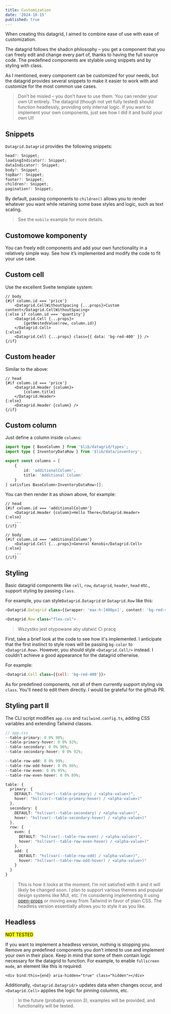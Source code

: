 ```yaml
---
title: Customization
date: '2024-10-15'
published: true
---
```


<script>
  import Datagrid from './datagrid.svelte'
</script>

When creating this datagrid, I aimed to combine ease of use with ease of customization.

The datagrid follows the shadcn philosophy – you get a component that you can freely edit and change every part of, thanks to having the full source code. The predefined components are stylable using snippets and by styling with class.

As I mentioned, every component can be customized for your needs, but the datagrid provides several snippets to make it easier to work with and customize for the most common use cases.

> Don’t be misled – you don’t have to use them. You can render your own UI entirely. The datagrid (though not yet fully tested) should function headlessly, providing only internal logic. If you want to implement your own components, just see how I did it and build your own UI!

## Snippets

`Datagrid.Datagrid` provides the following snippets:

```ts
head?: Snippet;
loadingIndicator?: Snippet;
dataIndicator?: Snippet;
body?: Snippet;
topBar?: Snippet;
footer?: Snippet;
children?: Snippet;
pagination?: Snippet;
```

By default, passing components to `children()` allows you to render whatever you want while retaining some base styles and logic, such as text scaling.

> See the `mobile` example for more details.

## Customowe komponenty

You can freely edit components and add your own functionality in a relatively simple way. See how it’s implemented and modify the code to fit your use case.

## Custom cell

Use the excellent Svelte template system:

```svelte
// body
{#if column.id === 'price'}
	<Datagrid.CellWithoutSpacing {...props}>Custom content</Datagrid.CellWithoutSpacing>
{:else if column.id === 'quantity'}
	<Datagrid.Cell {...props}>
		{getNestedValue(row, column.id)}
	</Datagrid.Cell>
{:else}
	<Datagrid.Cell {...props} class={{ data: 'bg-red-400' }} />
{/if}
```

## Custom header

Similar to the above:

```svelte
// head
{#if column.id === 'price'}
	<Datagrid.Header {column}>
		{column.title}
	</Datagrid.Header>
{:else}
	<Datagrid.Header {column} />
{/if}
```

## Custom column

Just define a column inside `columns`:

```ts
import type { BaseColumn } from '$lib/datagrid/types';
import type { InventoryDataRow } from '$lib/data/inventory';

export const columns = [
	{
		id: 'additionalColumn',
		title: 'Additional Column'
	}
] satisfies BaseColumn<InventoryDataRow>[];
```

You can then render it as shown above, for example:

```svelte
// head
{#if column.id === 'additionalColumn'}
	<Datagrid.Header {column}>Hello There</Datagrid.Header>
{:else}
	...
{/if}
```

```svelte
// body
{#if column.id === 'additionalColumn'}
	<Datagrid.Cell {...props}>General Kenobi</Datagrid.Cell>
{:else}
	...
{/if}
```

## Styling

Basic datagrid components like  `cell`, `row`, `datagrid`, `header`, `head` etc., support styling by passing `class`.

For example, you can style`Datagrid.Datagrid` or `Datagrid.Row` like this:

```ts
<Datagrid.Datagrid class={{wrapper: 'max-h-[400px]', content: 'bg-red-400'}}>
```

```ts
<Datagrid.Row class="flex-col">
```

> Wszystko jest otypowane aby ułatwić Ci pracę

First, take a brief look at the code to see how it's implemented. I anticipate that the first instinct to style rows will be passing `bg-color` to `<Datagrid.Row>`. However, you should style `<Datagrid.Cell/>` instead. I couldn't achieve a good appearance for the datagrid otherwise.

For example:

```js
<Datagrid.Cell class={{cell: 'bg-red-400'}}>
```

As for predefined components, not all of them currently support styling via `class`. You'll need to edit them directly. I would be grateful for the github PR.

## Styling part II

The CLI script modifies `app.css` and `tailwind.config.ts`, adding CSS variables and extending Tailwind classes.

```ts
// app.css
--table-primary: 0 0% 98%;
--table-primary-hover: 0 0% 92%;
--table-secondary: 0 0% 96%;
--table-secondary-hover: 0 0% 92%;

--table-row-odd: 0 0% 99%;
--table-row-odd-hover: 0 0% 86%;
--table-row-even: 0 0% 95%;
--table-row-even-hover: 0 0% 89%;
```

```ts
table: {
  primary: {
    DEFAULT: "hsl(var(--table-primary) / <alpha-value>)",
    hover: "hsl(var(--table-primary-hover) / <alpha-value>)"
  },
  secondary: {
    DEFAULT: "hsl(var(--table-secondary) / <alpha-value>)",
    hover: "hsl(var(--table-secondary-hover) / <alpha-value>)"
  },
  row: {
    even: {
      DEFAULT: "hsl(var(--table-row-even) / <alpha-value>)",
      hover: "hsl(var(--table-row-even-hover) / <alpha-value>)"
    },
    odd: {
      DEFAULT: "hsl(var(--table-row-odd) / <alpha-value>)",
      hover: "hsl(var(--table-row-odd-hover) / <alpha-value>)"
    }
  }
}
```

> This is how it looks at the moment. I’m not satisfied with it and it will likely be changed soon. I plan to support various themes and popular design systems like MUI, etc. I'm considering implementing it using [open-props](https://open-props.style/) or moving away from Tailwind in favor of plain CSS. The headless version essentially allows you to style it as you like.

## Headless

<mark>NOT TESTED</mark>

If you want to implement a headless version, nothing is stopping you. Remove any predefined components you don’t intend to use and implement your own in their place. Keep in mind that some of them contain logic necessary for the datagrid to function. For example, to enable `fullscreen mode`, an element like this is required:

```svelte
<div bind:this={end} aria-hidden="true" class="hidden"></div>
```

Additionally, `<Datagrid.Datagrid/>` updates data when changes occur, and `<Datagrid.Cell>` applies the logic for pinning columns, etc.

> In the future (probably version 3), examples will be provided, and functionality will be tested.
